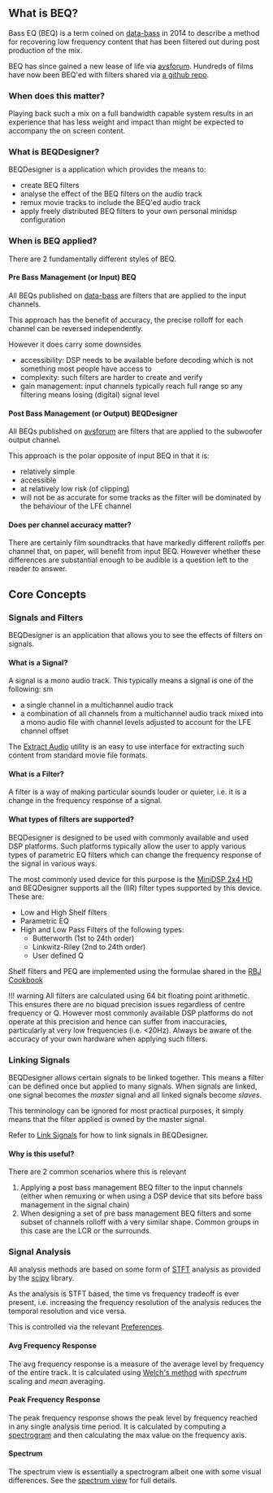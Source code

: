 ## What is BEQ?

Bass EQ (BEQ) is a term coined on [data-bass](http://data-bass.ipbhost.com/topic/285-the-bass-eq-for-movies-thread/) in 2014 to describe a method for recovering low frequency content that has been filtered out during post production of the mix. 

BEQ has since gained a new lease of life via [avsforum](https://www.avsforum.com/forum/113-subwoofers-bass-transducers/2995212-bass-eq-filtered-movies.html). Hundreds of films have now been BEQ'ed with filters shared via [a github repo](https://github.com/bmiller/miniDSPBEQ).  

### When does this matter?

Playing back such a mix on a full bandwidth capable system results in an experience that has less weight and impact than might be expected to accompany the on screen content. 

### What is BEQDesigner?

BEQDesigner is a application which provides the means to:

* create BEQ filters
* analyse the effect of the BEQ filters on the audio track
* remux movie tracks to include the BEQ'ed audio track
* apply freely distributed BEQ filters to your own personal minidsp configuration

### When is BEQ applied?

There are 2 fundamentally different styles of BEQ.

#### Pre Bass Management (or Input) BEQ

All BEQs published on [data-bass](http://data-bass.ipbhost.com/topic/285-the-bass-eq-for-movies-thread/) are filters that are applied to the input channels.

This approach has the benefit of accuracy, the precise rolloff for each channel can be reversed independently.

However it does carry some downsides

* accessibility: DSP needs to be available before decoding which is not something most people have access to
* complexity: such filters are harder to create and verify
* gain management: input channels typically reach full range so any filtering means losing (digital) signal level

#### Post Bass Management (or Output) BEQDesigner

All BEQs published on [avsforum](https://www.avsforum.com/forum/113-subwoofers-bass-transducers/2995212-bass-eq-filtered-movies.html) are filters that are applied to the subwoofer output channel.

This approach is the polar opposite of input BEQ in that it is:

* relatively simple
* accessible
* at relatively low risk (of clipping)
* will not be as accurate for some tracks as the filter will be dominated by the behaviour of the LFE channel

#### Does per channel accuracy matter?

There are certainly film soundtracks that have markedly different rolloffs per channel that, on paper, will benefit from input BEQ. However whether these differences are substantial enough to be audible is a question left to the reader to answer.

## Core Concepts

### Signals and Filters

BEQDesigner is an application that allows you to see the effects of filters on signals. 

#### What is a Signal?

A signal is a mono audio track. This typically means a signal is one of the following:
sm
* a single channel in a multichannel audio track 
* a combination of all channels from a multichannel audio track mixed into a mono audio file with channel levels adjusted to account for the LFE channel offset

The [Extract Audio](ui/extract_audio.md) utility is an easy to use interface for extracting such content from standard movie file formats.

#### What is a Filter?
  
A filter is a way of making particular sounds louder or quieter, i.e. it is a change in the frequency response of a signal.

#### What types of filters are supported?

BEQDesigner is designed to be used with commonly available and used DSP platforms. Such platforms typically allow the user to apply various types of parametric EQ filters which can change the frequency response of the signal in various ways.

The most commonly used device for this purpose is the [MiniDSP 2x4 HD](https://www.minidsp.com/products/minidsp-in-a-box/minidsp-2x4-hd) and BEQDesigner supports all the (IIR) filter types supported by this device. These are:

* Low and High Shelf filters
* Parametric EQ
* High and Low Pass Filters of the following types:
  * Butterworth (1st to 24th order)  
  * Linkwitz-Riley (2nd to 24th order)
  * User defined Q
  
Shelf filters and PEQ are implemented using the formulae shared in the [RBJ Cookbook](http://shepazu.github.io/Audio-EQ-Cookbook/audio-eq-cookbook.html)

!!! warning
    All filters are calculated using 64 bit floating point arithmetic. This ensures there are no biquad precision issues regardless of centre frequency or Q. However most commonly available DSP platforms do not operate at this precision and hence can suffer from inaccuracies, particularly at very low frequencies (i.e. <20Hz). Always be aware of the accuracy of your own hardware when applying such filters.      
  
### Linking Signals

BEQDesigner allows certain signals to be linked together. This means a filter can be defined once but applied to many signals. When signals are linked, one signal becomes the *master* signal and all linked signals become *slaves*. 

This terminology can be ignored for most practical purposes, it simply means that the filter applied is owned by the master signal.

Refer to [Link Signals](ui/main_window.md#linking-signals) for how to link signals in BEQDesigner.

#### Why is this useful? 

There are 2 common scenarios where this is relevant

  1. Applying a post bass management BEQ filter to the input channels (either when remuxing or when using a DSP device that sits before bass management in the signal chain)
  2. When designing a set of pre bass management BEQ filters and some subset of channels rolloff with a very similar shape. Common groups in this case are the LCR or the surrounds.

### Signal Analysis

All analysis methods are based on some form of [STFT](https://en.wikipedia.org/wiki/Short-time_Fourier_transform) analysis as provided by the [scipy](https://docs.scipy.org/doc/scipy/reference/index.html) library.

As the analysis is STFT based, the time vs frequency tradeoff is ever present, i.e. increasing the frequency resolution of the analysis reduces the temporal resolution and vice versa.

This is controlled via the relevant [Preferences](./ui/preferences.md#analysis).  

#### Avg Frequency Response

The avg frequency response is a measure of the average level by frequency of the entire track. It is calculated using [Welch's method](https://docs.scipy.org/doc/scipy/reference/generated/scipy.signal.welch.html) with *spectrum* scaling and *mean* averaging.

#### Peak Frequency Response

The peak frequency response shows the peak level by frequency reached in any single analysis time period. It is calculated by computing a [spectrogram](https://docs.scipy.org/doc/scipy/reference/generated/scipy.signal.spectrogram.html#scipy.signal.spectrogram) and then calculating the max value on the frequency axis.

#### Spectrum

The spectrum view is essentially a spectrogram albeit one with some visual differences. See the [spectrum view](./ui/spectrum.md) for full details.
